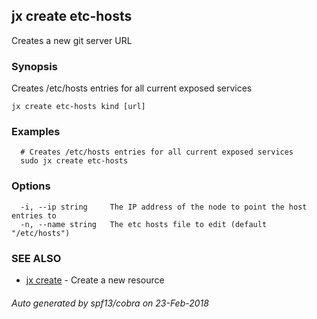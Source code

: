 ## jx create etc-hosts

Creates a new git server URL

### Synopsis


Creates /etc/hosts entries for all current exposed services

```
jx create etc-hosts kind [url]
```

### Examples

```
  # Creates /etc/hosts entries for all current exposed services
  sudo jx create etc-hosts
```

### Options

```
  -i, --ip string     The IP address of the node to point the host entries to
  -n, --name string   The etc hosts file to edit (default "/etc/hosts")
```

### SEE ALSO
* [jx create](jx_create.md)	 - Create a new resource

###### Auto generated by spf13/cobra on 23-Feb-2018
